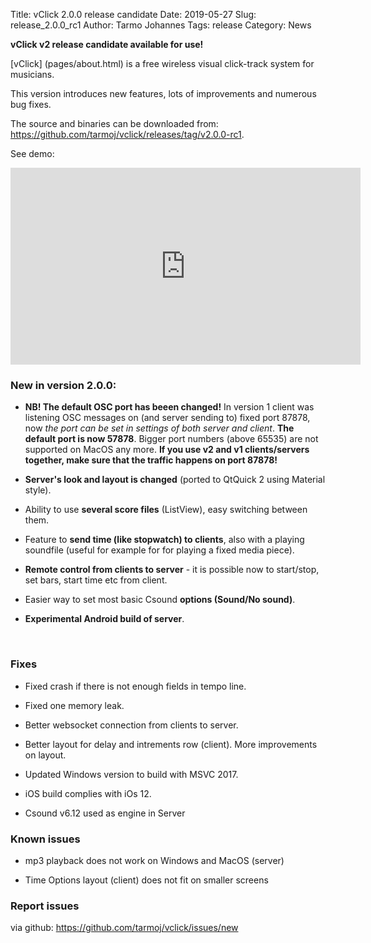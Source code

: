 Title: vClick 2.0.0 release candidate
Date: 2019-05-27
Slug: release_2.0.0_rc1
Author: Tarmo Johannes
Tags: release
Category: News


**vClick v2 release candidate available for use!** 

    
[vClick] (pages/about.html) is a free wireless visual click-track system for musicians.   


This version introduces new features, lots of improvements and numerous bug fixes. 

The source and binaries can be downloaded from: <https://github.com/tarmoj/vclick/releases/tag/v2.0.0-rc1>.

See demo:

<iframe width="560" height="315" src="https://www.youtube.com/embed/pdnaTG0Tk3U" frameborder="0" allow="accelerometer; autoplay; encrypted-media; gyroscope; picture-in-picture" allowfullscreen></iframe>

### New in version 2.0.0:

* **NB! The default OSC port has beeen changed!**  In version 1 client was listening OSC messages on (and server sending to) fixed port 87878,  now *the port can be set in settings of both server and client*. **The default port is now 57878**. Bigger port numbers (above 65535) are not supported on MacOS any more. **If you use v2 and v1 clients/servers together, make sure that the traffic happens on port 87878!**

* **Server's look and layout is changed** (ported to QtQuick 2 using Material style).

* Ability to use **several score files** (ListView), easy switching between them.

* Feature to **send time (like stopwatch) to clients**, also with a playing soundfile (useful for example for for playing a fixed media piece).

* **Remote control from clients to server** -  it is possible now to start/stop, set bars, start time etc from client.

* Easier way to set most basic Csound **options (Sound/No sound)**.

* **Experimental Android build of server**.

<br>


### Fixes

* Fixed crash if there is not enough fields in tempo line.

* Fixed one memory leak.

* Better websocket connection from clients to server.

* Better layout for delay and intrements row (client). More improvements on layout.

* Updated Windows version to build with MSVC 2017.

* iOS build complies with iOs 12.

* Csound v6.12 used as engine in Server


### Known issues

* mp3 playback does not work  on Windows and MacOS (server)

* Time Options layout (client) does not fit on smaller screens

### Report issues

via github: <https://github.com/tarmoj/vclick/issues/new>


